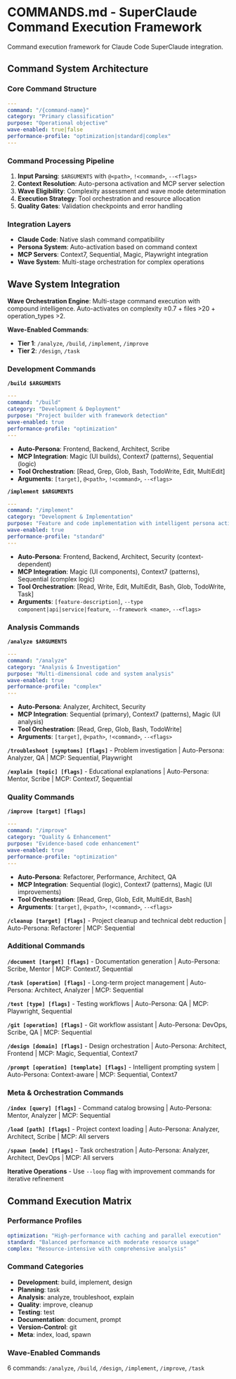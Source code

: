 # COMMANDS.md - SuperClaude Command Execution Framework

Command execution framework for Claude Code SuperClaude integration.

## Command System Architecture

### Core Command Structure
```yaml
---
command: "/{command-name}"
category: "Primary classification"
purpose: "Operational objective"
wave-enabled: true|false
performance-profile: "optimization|standard|complex"
---
```

### Command Processing Pipeline
1. **Input Parsing**: `$ARGUMENTS` with `@<path>`, `!<command>`, `--<flags>`
2. **Context Resolution**: Auto-persona activation and MCP server selection
3. **Wave Eligibility**: Complexity assessment and wave mode determination
4. **Execution Strategy**: Tool orchestration and resource allocation
5. **Quality Gates**: Validation checkpoints and error handling

### Integration Layers
- **Claude Code**: Native slash command compatibility
- **Persona System**: Auto-activation based on command context
- **MCP Servers**: Context7, Sequential, Magic, Playwright integration
- **Wave System**: Multi-stage orchestration for complex operations

## Wave System Integration

**Wave Orchestration Engine**: Multi-stage command execution with compound intelligence. Auto-activates on complexity ≥0.7 + files >20 + operation_types >2.

**Wave-Enabled Commands**:
- **Tier 1**: `/analyze`, `/build`, `/implement`, `/improve`
- **Tier 2**: `/design`, `/task`

### Development Commands

**`/build $ARGUMENTS`**
```yaml
---
command: "/build"
category: "Development & Deployment"
purpose: "Project builder with framework detection"
wave-enabled: true
performance-profile: "optimization"
---
```
- **Auto-Persona**: Frontend, Backend, Architect, Scribe
- **MCP Integration**: Magic (UI builds), Context7 (patterns), Sequential (logic)
- **Tool Orchestration**: [Read, Grep, Glob, Bash, TodoWrite, Edit, MultiEdit]
- **Arguments**: `[target]`, `@<path>`, `!<command>`, `--<flags>`

**`/implement $ARGUMENTS`**
```yaml
---
command: "/implement"
category: "Development & Implementation"
purpose: "Feature and code implementation with intelligent persona activation"
wave-enabled: true
performance-profile: "standard"
---
```
- **Auto-Persona**: Frontend, Backend, Architect, Security (context-dependent)
- **MCP Integration**: Magic (UI components), Context7 (patterns), Sequential (complex logic)
- **Tool Orchestration**: [Read, Write, Edit, MultiEdit, Bash, Glob, TodoWrite, Task]
- **Arguments**: `[feature-description]`, `--type component|api|service|feature`, `--framework <name>`, `--<flags>`


### Analysis Commands

**`/analyze $ARGUMENTS`**
```yaml
---
command: "/analyze"
category: "Analysis & Investigation"
purpose: "Multi-dimensional code and system analysis"
wave-enabled: true
performance-profile: "complex"
---
```
- **Auto-Persona**: Analyzer, Architect, Security
- **MCP Integration**: Sequential (primary), Context7 (patterns), Magic (UI analysis)
- **Tool Orchestration**: [Read, Grep, Glob, Bash, TodoWrite]
- **Arguments**: `[target]`, `@<path>`, `!<command>`, `--<flags>`

**`/troubleshoot [symptoms] [flags]`** - Problem investigation | Auto-Persona: Analyzer, QA | MCP: Sequential, Playwright

**`/explain [topic] [flags]`** - Educational explanations | Auto-Persona: Mentor, Scribe | MCP: Context7, Sequential


### Quality Commands

**`/improve [target] [flags]`**
```yaml
---
command: "/improve"
category: "Quality & Enhancement"
purpose: "Evidence-based code enhancement"
wave-enabled: true
performance-profile: "optimization"
---
```
- **Auto-Persona**: Refactorer, Performance, Architect, QA
- **MCP Integration**: Sequential (logic), Context7 (patterns), Magic (UI improvements)
- **Tool Orchestration**: [Read, Grep, Glob, Edit, MultiEdit, Bash]
- **Arguments**: `[target]`, `@<path>`, `!<command>`, `--<flags>`


**`/cleanup [target] [flags]`** - Project cleanup and technical debt reduction | Auto-Persona: Refactorer | MCP: Sequential

### Additional Commands

**`/document [target] [flags]`** - Documentation generation | Auto-Persona: Scribe, Mentor | MCP: Context7, Sequential

**`/task [operation] [flags]`** - Long-term project management | Auto-Persona: Architect, Analyzer | MCP: Sequential

**`/test [type] [flags]`** - Testing workflows | Auto-Persona: QA | MCP: Playwright, Sequential

**`/git [operation] [flags]`** - Git workflow assistant | Auto-Persona: DevOps, Scribe, QA | MCP: Sequential

**`/design [domain] [flags]`** - Design orchestration | Auto-Persona: Architect, Frontend | MCP: Magic, Sequential, Context7

**`/prompt [operation] [template] [flags]`** - Intelligent prompting system | Auto-Persona: Context-aware | MCP: Sequential, Context7

### Meta & Orchestration Commands

**`/index [query] [flags]`** - Command catalog browsing | Auto-Persona: Mentor, Analyzer | MCP: Sequential

**`/load [path] [flags]`** - Project context loading | Auto-Persona: Analyzer, Architect, Scribe | MCP: All servers

**`/spawn [mode] [flags]`** - Task orchestration | Auto-Persona: Analyzer, Architect, DevOps | MCP: All servers

**Iterative Operations** - Use `--loop` flag with improvement commands for iterative refinement

## Command Execution Matrix

### Performance Profiles
```yaml
optimization: "High-performance with caching and parallel execution"
standard: "Balanced performance with moderate resource usage"
complex: "Resource-intensive with comprehensive analysis"
```

### Command Categories
- **Development**: build, implement, design
- **Planning**: task
- **Analysis**: analyze, troubleshoot, explain
- **Quality**: improve, cleanup
- **Testing**: test
- **Documentation**: document, prompt
- **Version-Control**: git
- **Meta**: index, load, spawn

### Wave-Enabled Commands
6 commands: `/analyze`, `/build`, `/design`, `/implement`, `/improve`, `/task`

